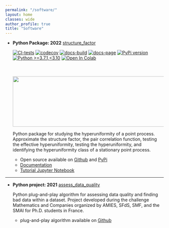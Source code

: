 ```yaml
---
permalink: "/software/"
layout: home
classes: wide
author_profile: true
title: "Software"
---
```

- **Python Package: 2022** [structure_factor](https://github.com/For-a-few-DPPs-more/structure-factor)

  [![CI-tests](https://github.com/For-a-few-DPPs-more/structure-factor/actions/workflows/ci.yml/badge.svg)](https://github.com/For-a-few-DPPs-more/structure-factor/actions/workflows/ci.yml)
  [![codecov](https://codecov.io/gh/For-a-few-DPPs-more/structure-factor/branch/main/graph/badge.svg?token=FUDADJLO2W)](https://codecov.io/gh/For-a-few-DPPs-more/structure-factor)
  [![docs-build](https://github.com/For-a-few-DPPs-more/structure-factor/actions/workflows/docs.yml/badge.svg)](https://github.com/For-a-few-DPPs-more/structure-factor/actions/workflows/docs.yml)
  [![docs-page](https://img.shields.io/badge/docs-latest-blue)](https://for-a-few-dpps-more.github.io/structure-factor/)
  [![PyPi version](https://badgen.net/pypi/v/structure-factor/)](https://pypi.org/project/structure-factor/)
  [![Python >=3.7.1,<3.10](https://img.shields.io/badge/python->=3.7.1,<3.10-blue.svg)](https://www.python.org/downloads/release/python-371/)
  [![Open In Colab](https://colab.research.google.com/assets/colab-badge.svg)](./notebooks)

  <div align="middle" style="margin-top: 50px">
    <img src="{{ site.url }}{{ site.baseurl }}/assets/images/si_ginibre.png" alt="" style="width:520px;height:160px;">
  </div>

  Python package for studying the hyperuniformity of a point process.
  Approximate the structure factor, the pair correlation function, testing the effective hyperuniformity, testing the hyperuniformity, and identifying the hyperuniformity class of a stationary point process.

  - Open source available on [Github](https://github.com/For-a-few-DPPs-more/structure-factor) and [PyPi](https://pypi.org/project/structure-factor/)
  - [Documentation](https://for-a-few-dpps-more.github.io/structure-factor/)
  - [Tutorial Jupyter Notebook](https://github.com/For-a-few-DPPs-more/structure-factor/blob/main/notebooks/tutorial_structure_factor.ipynb)

---------------------------------------------

- **Python project: 2021** [assess_data_quality](https://github.com/dhawat/assess_data_quality)

  Python plug-and-play algorithm for assessing data quality and finding bad data within a dataset. Project developed during the challenge Mathematics and Companies organized by AMIES, SFdS, SMF, and the SMAI for Ph.D. students in France.

  - plug-and-play algorithm available on [Github](https://github.com/dhawat/assess_data_quality/)
